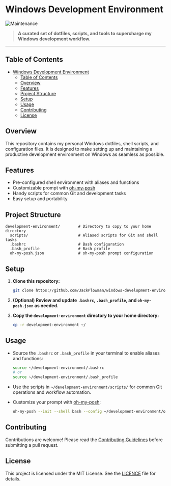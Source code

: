 # Windows Development Environment

![Maintenance](https://img.shields.io/badge/Maintenance-8A2BE2?style=for-the-badge&color=19e650&label=Status)

> **A curated set of dotfiles, scripts, and tools to supercharge my Windows development workflow.**

---

## Table of Contents

- [Windows Development Environment](#windows-development-environment)
  - [Table of Contents](#table-of-contents)
  - [Overview](#overview)
  - [Features](#features)
  - [Project Structure](#project-structure)
  - [Setup](#setup)
  - [Usage](#usage)
  - [Contributing](#contributing)
  - [License](#license)

## Overview

This repository contains my personal Windows dotfiles, shell scripts, and configuration files. It is designed to make setting up and maintaining a productive development environment on Windows as seamless as possible.

## Features

- Pre-configured shell environment with aliases and functions
- Customizable prompt with [oh-my-posh](https://ohmyposh.dev/)
- Handy scripts for common Git and development tasks
- Easy setup and portability

## Project Structure

```plaintext
development-environment/        # Directory to copy to your home directory
  scripts/                      # Aliased scripts for Git and shell tasks
  .bashrc                       # Bash configuration
  .bash_profile                 # Bash profile
  oh-my-posh.json               # oh-my-posh prompt configuration
```

## Setup

1. **Clone this repository:**

   ```sh
   git clone https://github.com/JackPlowman/windows-development-environment.git
   ```

2. **(Optional) Review and update `.bashrc`, `.bash_profile`, and `oh-my-posh.json` as needed.**

3. **Copy the `development-environment` directory to your home directory:**

   ```sh
   cp -r development-environment ~/
   ```

## Usage

- Source the `.bashrc` or `.bash_profile` in your terminal to enable aliases and functions:

  ```sh
  source ~/development-environment/.bashrc
  # or
  source ~/development-environment/.bash_profile
  ```

- Use the scripts in `~/development-environment/scripts/` for common Git operations and workflow automation.
- Customize your prompt with [oh-my-posh](https://ohmyposh.dev/):

  ```sh
  oh-my-posh --init --shell bash --config ~/development-environment/oh-my-posh.json
  ```

## Contributing

Contributions are welcome! Please read the [Contributing Guidelines](docs/CONTRIBUTING.md) before submitting a pull request.

## License

This project is licensed under the MIT License. See the [LICENCE](LICENCE) file for details.
